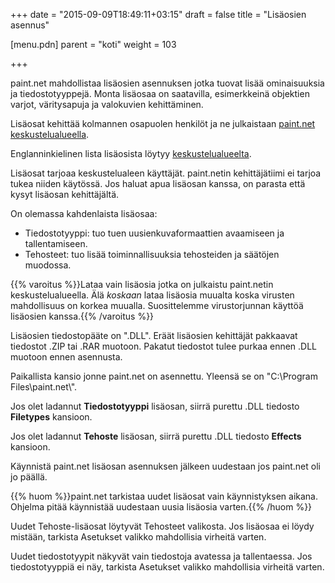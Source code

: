+++
date = "2015-09-09T18:49:11+03:15"
draft = false
title = "Lisäosien asennus"

[menu.pdn]
    parent = "koti"
    weight = 103

+++

paint.net mahdollistaa lisäosien asennuksen jotka tuovat lisää ominaisuuksia ja tiedostotyyppejä. Monta lisäosaa on saatavilla, esimerkkeinä
objektien varjot, väritysapuja ja valokuvien kehittäminen.

Lisäosat kehittää kolmannen osapuolen henkilöt ja ne julkaistaan [paint.net keskustelualueella](http://forums.getpaint.net/index.php?/forum/7-plugins-publishing-only/).

Englanninkielinen lista lisäosista löytyy [keskustelualueelta](https://forums.getpaint.net/forum/37-plugin-index/).

Lisäosat tarjoaa keskustelualeen käyttäjät. paint.netin kehittäjätiimi ei tarjoa tukea niiden käytössä. Jos haluat apua lisäosan kanssa, on
parasta että kysyt lisäosan kehittäjältä.

On olemassa kahdenlaista lisäosaa:

* Tiedostotyyppi: tuo tuen uusienkuvaformaattien avaamiseen ja tallentamiseen.
* Tehosteet: tuo lisää toiminnallisuuksia tehosteiden ja säätöjen muodossa.

{{% varoitus %}}Lataa vain lisäosia jotka on julkaistu paint.netin keskustelualueella. Älä *koskaan* lataa lisäosia muualta koska virusten mahdollisuus on korkea muualla. Suosittelemme virustorjunnan käyttöä lisäosien kanssa.{{% /varoitus %}}

Lisäosien tiedostopääte on ".DLL". Eräät lisäosien kehittäjät pakkaavat tiedostot .ZIP tai .RAR muotoon. Pakatut tiedostot tulee purkaa ennen
.DLL muotoon ennen asennusta.

Paikallista kansio jonne paint.net on asennettu. Yleensä se on "C:\\Program Files\\paint.net\\".

Jos olet ladannut **Tiedostotyyppi** lisäosan, siirrä purettu .DLL tiedosto **Filetypes** kansioon.

Jos olet ladannut **Tehoste** lisäosan, siirrä purettu .DLL tiedosto **Effects** kansioon.

Käynnistä paint.net lisäosan asennuksen jälkeen uudestaan jos paint.net oli jo päällä.

{{% huom %}}paint.net tarkistaa uudet lisäosat vain käynnistyksen aikana. Ohjelma pitää käynnistää uudestaan uusia lisäosia varten.{{% /huom %}}

Uudet Tehoste-lisäosat löytyvät Tehosteet valikosta. Jos lisäosaa ei löydy mistään, tarkista Asetukset valikko mahdollisia virheitä varten.

Uudet tiedostotyypit näkyvät vain tiedostoja avatessa ja tallentaessa. Jos tiedostotyyppiä ei näy, tarkista Asetukset valikko mahdollisia virheitä varten.
